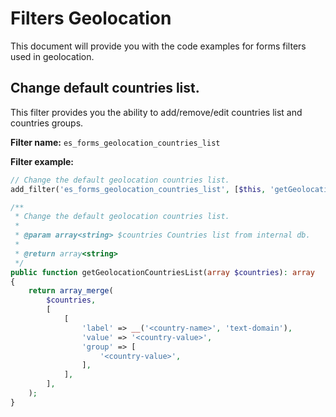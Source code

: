 # Filters Geolocation
This document will provide you with the code examples for forms filters used in geolocation.

## Change default countries list.
This filter provides you the ability to add/remove/edit countries list and countries groups.

**Filter name:**
`es_forms_geolocation_countries_list`

**Filter example:**
```php
// Change the default geolocation countries list.
add_filter('es_forms_geolocation_countries_list', [$this, 'getGeolocationCountriesList']);

/**
 * Change the default geolocation countries list.
 *
 * @param array<string> $countries Countries list from internal db.
 *
 * @return array<string>
 */
public function getGeolocationCountriesList(array $countries): array
{
	return array_merge(
		$countries,
		[
			[
				'label' => __('<country-name>', 'text-domain'),
				'value' => '<country-value>',
				'group' => [
					'<country-value>',
				],
			],
		],
	);
}
```
